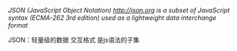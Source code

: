 *JSON (JavaScript Object Notation) <http://json.org> is a subset of
JavaScript syntax (ECMA-262 3rd edition) used as a lightweight data
interchange format*

JSON：轻量级的数据 交互格式 是js语法的子集
